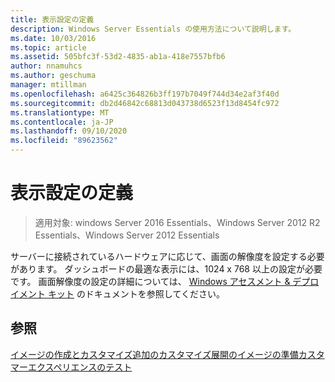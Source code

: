 ```yaml
---
title: 表示設定の定義
description: Windows Server Essentials の使用方法について説明します。
ms.date: 10/03/2016
ms.topic: article
ms.assetid: 505bfc3f-53d2-4835-ab1a-418e7557bfb6
author: nnamuhcs
ms.author: geschuma
manager: mtillman
ms.openlocfilehash: a6425c364826b3ff197b7049f744d34e2af3f40d
ms.sourcegitcommit: db2d46842c68813d043738d6523f13d8454fc972
ms.translationtype: MT
ms.contentlocale: ja-JP
ms.lasthandoff: 09/10/2020
ms.locfileid: "89623562"
---
```

# <a name="define-display-settings"></a>表示設定の定義

>適用対象: windows Server 2016 Essentials、Windows Server 2012 R2 Essentials、Windows Server 2012 Essentials

サーバーに接続されているハードウェアに応じて、画面の解像度を設定する必要があります。 ダッシュボードの最適な表示には、1024 x 768 以上の設定が必要です。 画面解像度の設定の詳細については、 [Windows アセスメント &amp; デプロイメント キット](https://go.microsoft.com/fwlink/?LinkId=248694) のドキュメントを参照してください。

## <a name="see-also"></a>参照
 [イメージの作成とカスタマイズ追加の](Creating-and-Customizing-the-Image.md)[カスタマイズ](Additional-Customizations.md)[展開のイメージの準備](Preparing-the-Image-for-Deployment.md)[カスタマーエクスペリエンスのテスト](Testing-the-Customer-Experience.md)